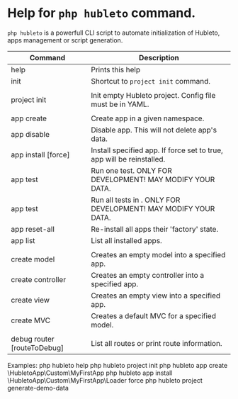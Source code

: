 # Help for `php hubleto` command.

`php hubleto` is a powerfull CLI script to automate initialization of Hubleto, apps management or script generation.

| Command                                  | Description                                                                  |
| ---------------------------------------- | ---------------------------------------------------------------------------- |
| help                                     | Prints this help                                                             |
| init                                     | Shortcut to `project init` command.                                          |
|                                          |                                                                              |
| project init                             | Init empty Hubleto project. Config file must be in YAML.                     |
|                                          |                                                                              |
| app create <appNamespace>                | Create app in a given namespace.                                             |
| app disable <appNamespace>               | Disable app. This will not delete app's data.                                |
| app install <appNamespace> [force]       | Install specified app. If force set to true, app will be reinstalled.        |
| app test <appNamespace> <testName>       | Run one test. ONLY FOR DEVELOPMENT! MAY MODIFY YOUR DATA.                    |
| app test <appNamespace>                  | Run all tests in <appNamespace>. ONLY FOR DEVELOPMENT! MAY MODIFY YOUR DATA. |
| app reset-all                            | Re-install all apps their 'factory' state.                                   |
| app list                                 | List all installed apps.                                                     |
|                                          |                                                                              |
| create model <appNamespace> <model>      | Creates an empty model into a specified app.                                 |
| create controller <appNamespace> <model> | Creates an empty controller into a specified app.                            |
| create view <appNamespace> <model>       | Creates an empty view into a specified app.                                  |
| create MVC <appNamespace> <model>        | Creates a default MVC for a specified model.                                 |
|                                          |                                                                              |
| debug router [routeToDebug]              | List all routes or print route information.                                  |

Examples:
  php hubleto help
  php hubleto project init
  php hubleto app create \HubletoApp\Custom\MyFirstApp
  php hubleto app install \HubletoApp\Custom\MyFirstApp\Loader force
  php hubleto project generate-demo-data
